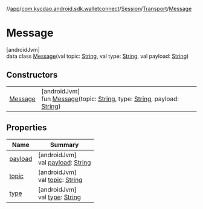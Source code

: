 //[app](../../../../../index.md)/[com.kycdao.android.sdk.walletconnect](../../../index.md)/[Session](../../index.md)/[Transport](../index.md)/[Message](index.md)

# Message

[androidJvm]\
data class [Message](index.md)(val topic: [String](https://kotlinlang.org/api/latest/jvm/stdlib/kotlin/-string/index.html), val type: [String](https://kotlinlang.org/api/latest/jvm/stdlib/kotlin/-string/index.html), val payload: [String](https://kotlinlang.org/api/latest/jvm/stdlib/kotlin/-string/index.html))

## Constructors

| | |
|---|---|
| [Message](-message.md) | [androidJvm]<br>fun [Message](-message.md)(topic: [String](https://kotlinlang.org/api/latest/jvm/stdlib/kotlin/-string/index.html), type: [String](https://kotlinlang.org/api/latest/jvm/stdlib/kotlin/-string/index.html), payload: [String](https://kotlinlang.org/api/latest/jvm/stdlib/kotlin/-string/index.html)) |

## Properties

| Name | Summary |
|---|---|
| [payload](payload.md) | [androidJvm]<br>val [payload](payload.md): [String](https://kotlinlang.org/api/latest/jvm/stdlib/kotlin/-string/index.html) |
| [topic](topic.md) | [androidJvm]<br>val [topic](topic.md): [String](https://kotlinlang.org/api/latest/jvm/stdlib/kotlin/-string/index.html) |
| [type](type.md) | [androidJvm]<br>val [type](type.md): [String](https://kotlinlang.org/api/latest/jvm/stdlib/kotlin/-string/index.html) |
